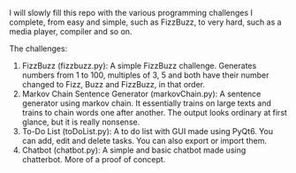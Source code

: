 I will slowly fill this repo with the various programming challenges I complete, from easy and simple, such as FizzBuzz, to very hard, such as a media player, compiler and so on.

The challenges:

1. FizzBuzz (fizzbuzz.py): A simple FizzBuzz challenge. Generates numbers from 1 to 100, multiples of 3, 5 and both have their number changed to Fizz, Buzz and FizzBuzz, in that order.
2. Markov Chain Sentence Generator (markovChain.py): A sentence generator using markov chain. It essentially trains on large texts and trains to chain words one after another. The output looks ordinary at first glance, but it is really nonsense.
3. To-Do List (toDoList.py): A to do list with GUI made using PyQt6. You can add, edit and delete tasks. You can also export or import them.
4. Chatbot (chatbot.py): A simple and basic chatbot made using chatterbot. More of a proof of concept.

